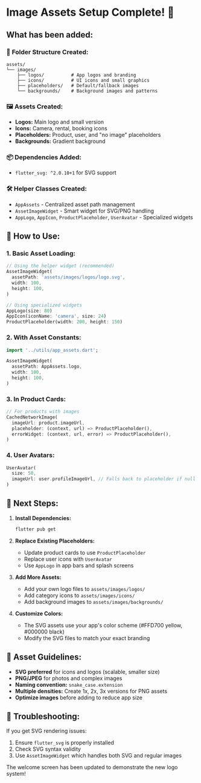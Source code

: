 # Image Assets Setup Complete! 🎨

## What has been added:

### 📁 **Folder Structure Created:**
```
assets/
└── images/
    ├── logos/          # App logos and branding
    ├── icons/          # UI icons and small graphics
    ├── placeholders/   # Default/fallback images
    └── backgrounds/    # Background images and patterns
```

### 🖼️ **Assets Created:**
- **Logos:** Main logo and small version
- **Icons:** Camera, rental, booking icons
- **Placeholders:** Product, user, and "no image" placeholders
- **Backgrounds:** Gradient background

### 📦 **Dependencies Added:**
- `flutter_svg: ^2.0.10+1` for SVG support

### 🛠️ **Helper Classes Created:**
- `AppAssets` - Centralized asset path management
- `AssetImageWidget` - Smart widget for SVG/PNG handling
- `AppLogo`, `AppIcon`, `ProductPlaceholder`, `UserAvatar` - Specialized widgets

## 🚀 **How to Use:**

### 1. Basic Asset Loading:
```dart
// Using the helper widget (recommended)
AssetImageWidget(
  assetPath: 'assets/images/logos/logo.svg',
  width: 100,
  height: 100,
)

// Using specialized widgets
AppLogo(size: 80)
AppIcon(iconName: 'camera', size: 24)
ProductPlaceholder(width: 200, height: 150)
```

### 2. With Asset Constants:
```dart
import '../utils/app_assets.dart';

AssetImageWidget(
  assetPath: AppAssets.logo,
  width: 100,
  height: 100,
)
```

### 3. In Product Cards:
```dart
// For products with images
CachedNetworkImage(
  imageUrl: product.imageUrl,
  placeholder: (context, url) => ProductPlaceholder(),
  errorWidget: (context, url, error) => ProductPlaceholder(),
)
```

### 4. User Avatars:
```dart
UserAvatar(
  size: 50,
  imageUrl: user.profileImageUrl, // Falls back to placeholder if null
)
```

## 🎯 **Next Steps:**

1. **Install Dependencies:**
   ```bash
   flutter pub get
   ```

2. **Replace Existing Placeholders:**
   - Update product cards to use `ProductPlaceholder`
   - Replace user icons with `UserAvatar`
   - Use `AppLogo` in app bars and splash screens

3. **Add More Assets:**
   - Add your own logo files to `assets/images/logos/`
   - Add category icons to `assets/images/icons/`
   - Add background images to `assets/images/backgrounds/`

4. **Customize Colors:**
   - The SVG assets use your app's color scheme (#FFD700 yellow, #000000 black)
   - Modify the SVG files to match your exact branding

## 🔧 **Asset Guidelines:**

- **SVG preferred** for icons and logos (scalable, smaller size)
- **PNG/JPEG** for photos and complex images
- **Naming convention:** `snake_case.extension`
- **Multiple densities:** Create 1x, 2x, 3x versions for PNG assets
- **Optimize images** before adding to reduce app size

## 🐛 **Troubleshooting:**

If you get SVG rendering issues:
1. Ensure `flutter_svg` is properly installed
2. Check SVG syntax validity
3. Use `AssetImageWidget` which handles both SVG and regular images

The welcome screen has been updated to demonstrate the new logo system!
